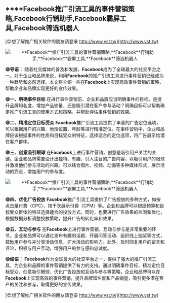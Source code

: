 ## ****Facebook**推广引流工具的事件营销策略,**Facebook**行销助手,**Facebook**霸屏工具,**Facebook**筛选机器人**

[😍想了解推广相关软件的朋友请登录 http://www.vst.tw](http://www.vst.tw)

 <center><img src="https://vst.tw/MP4/tuiguang/png/8.png" alt="**Facebook**推广引流工具的事件营销策略,**Facebook**行销助手,**Facebook**霸屏工具,**Facebook**筛选机器人"></center>

**😄导语：**
随着社交媒体的普及和发展，**Facebook**成为了全球最大的社交平台之一。对于企业和品牌来说，利用**Facebook**的推广引流工具进行事件营销已经成为一种趋势和必然选择。本文将介绍一些在**Facebook**上实现高效事件营销的策略，帮助企业和品牌实现更好的宣传效果。

**😄一、明确事件目标**
在进行事件营销前，企业和品牌应当明确事件的目标。是提升品牌知名度，增加产品销量，还是吸引潜在客户参与活动？明确目标可以帮助确定推广引流工具的使用方式和策略，并帮助评估事件营销的效果。

**😄二、精准定位目标受众**
**Facebook**推广引流工具提供了丰富的广告定位选项，可以根据用户的兴趣、地理位置、年龄等进行精准定位。在事件营销中，企业和品牌应该根据事件的性质和目标受众的特征，选择适合的定位选项，将广告展示给潜在客户群体。

**😄三、创意吸引眼球**
在**Facebook**上进行事件营销，创意是吸引用户关注的关键。企业和品牌需要设计出独特、有趣、引人注目的广告内容，以吸引用户的眼球并激发他们参与活动的兴趣。可以结合图片、视频、动画等多种媒体形式，展示活动的亮点，增加用户的参与度。

 <center><img src="https://vst.tw/MP4/tuiguang/png/4.png" alt="**Facebook**推广引流工具的事件营销策略,**Facebook**行销助手,**Facebook**霸屏工具,**Facebook**筛选机器人"></center>

**😄四、优化广告投放**
**Facebook**推广引流工具提供了广告投放的多种方式，如按点击量付费（CPC）、按千次展示付费（CPM）等。企业和品牌可以根据预算和目标受众群体的特征选择适合的投放方式。同时，也要进行广告效果的监测和优化，根据数据分析调整投放策略，提升广告的转化率和效果。

**😄五、互动与参与**
在**Facebook**上进行事件营销，互动与参与是非常重要的环节。企业和品牌可以通过发布有趣的话题、开展问答活动、组织线上抽奖等方式，鼓励用户参与并分享活动信息，扩大活动的影响力。此外，及时回复用户的留言和评论，积极与用户互动，增强用户的参与感和忠诚度。

**😄结语：**
**Facebook**作为全球最大的社交平台之一，提供了强大的推广引流工具，为企业和品牌的事件营销提供了有力的支持。通过明确事件目标、精准定位目标受众、创意吸引眼球、优化广告投放和互动与参与等策略，企业和品牌可以在**Facebook**上实现高效的事件营销，提升品牌知名度和产品销量，吸引更多潜在客户的关注和参与，取得更好的宣传效果。

[😍想了解推广相关软件的朋友请登录 http://www.vst.tw](http://www.vst.tw)



